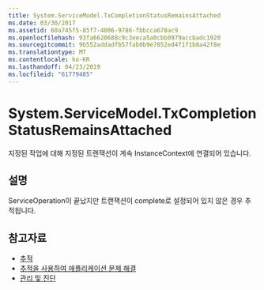 ```yaml
---
title: System.ServiceModel.TxCompletionStatusRemainsAttached
ms.date: 03/30/2017
ms.assetid: 60a745f5-85f7-4006-9786-fbbcca678ac9
ms.openlocfilehash: 93fa6620688c9c3eeca5a0cbb0979accbadc1920
ms.sourcegitcommit: 9b552addadfb57fab0b9e7852ed4f1f1b8a42f8e
ms.translationtype: MT
ms.contentlocale: ko-KR
ms.lasthandoff: 04/23/2019
ms.locfileid: "61779485"
---
```

# <a name="systemservicemodeltxcompletionstatusremainsattached"></a>System.ServiceModel.TxCompletionStatusRemainsAttached
지정된 작업에 대해 지정된 트랜잭션이 계속 InstanceContext에 연결되어 있습니다.  
  
## <a name="description"></a>설명  
 ServiceOperation이 끝났지만 트랜잭션이 complete로 설정되어 있지 않은 경우 추적됩니다.  
  
## <a name="see-also"></a>참고자료

- [추적](../../../../../docs/framework/wcf/diagnostics/tracing/index.md)
- [추적을 사용하여 애플리케이션 문제 해결](../../../../../docs/framework/wcf/diagnostics/tracing/using-tracing-to-troubleshoot-your-application.md)
- [관리 및 진단](../../../../../docs/framework/wcf/diagnostics/index.md)
